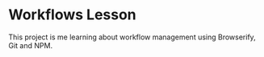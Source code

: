 # Workflows Lesson

This project is me learning about workflow management using Browserify, Git and NPM.
